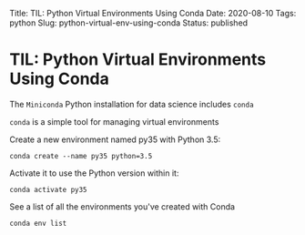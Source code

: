 Title: TIL: Python Virtual Environments Using Conda
Date: 2020-08-10
Tags: python
Slug: python-virtual-env-using-conda
Status: published

# TIL: Python Virtual Environments Using Conda

The `Miniconda` Python installation for data science includes `conda`

`conda` is a simple tool for managing virtual environments 

Create a new environment named py35 with Python 3.5:

```
conda create --name py35 python=3.5
```

Activate it to use the Python version within it:
```
conda activate py35
```

See a list of all the environments you've created with Conda

```
conda env list
```
